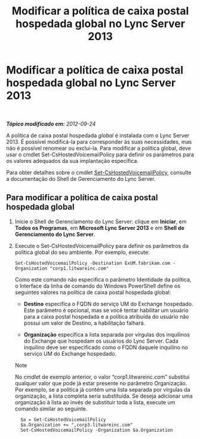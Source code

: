 ﻿---
title: Modificar a política de caixa postal hospedada global no Lync Server 2013
TOCTitle: Modificar a política de caixa postal hospedada global no Lync Server 2013
ms:assetid: f059b3ce-a7d8-4ea9-b10b-0052222ec2ce
ms:mtpsurl: https://technet.microsoft.com/pt-br/library/Gg412994(v=OCS.15)
ms:contentKeyID: 49308560
ms.date: 05/19/2016
mtps_version: v=OCS.15
ms.translationtype: HT
---

# Modificar a política de caixa postal hospedada global no Lync Server 2013

 

_**Tópico modificado em:** 2012-09-24_

A política de caixa postal hospedada *global* é instalada com o Lync Server 2013. É possível modificá-la para corresponder às suas necessidades, mas não é possível renomear ou exclui-la. Para modificar a política global, deve usar o cmdlet Set-CsHostedVoicemailPolicy para definir os parâmetros para os valores adequados da sua implantação específica.

Para obter detalhes sobre o cmdlet [Set-CsHostedVoicemailPolicy](https://docs.microsoft.com/en-us/powershell/module/skype/Set-CsHostedVoicemailPolicy), consulte a documentação do Shell de Gerenciamento do Lync Server.

## Para modificar a política de caixa postal hospedada global

1.  Inicie o Shell de Gerenciamento do Lync Server: clique em **Iniciar**, em **Todos os Programas**, em **Microsoft Lync Server 2013** e em **Shell de Gerenciamento do Lync Server**.

2.  Execute o Set-CsHostedVoicemailPolicy para definir os parâmetros da política global do seu ambiente. Por exemplo, execute:
    
        Set-CsHostedVoicemailPolicy -Destination ExUM.fabrikam.com -Organization "corp1.litwareinc.com"
    
    Como este comando não especifica o parâmetro Identidade da política, o Interface da linha de comando do Windows PowerShell define os seguintes valores na política de caixa postal hospedada global:
    
      - **Destino** especifica o FQDN do serviço UM do Exchange hospedado. Este parâmetro é opcional, mas se você tentar habilitar um usuário para a caixa postal hospedada e a política atribuída do usuário não possui um valor de Destino, a habilitação falhará.
    
      - **Organização** especifica a lista separada por vírgulas dos inquilinos do Exchange que hospedam os usuários do Lync Server. Cada inquilino deve ser especificado como o FQDN daquele inquilino no serviço UM do Exchange hospedado.
    
    > [!NOTE]  
    > No cmdlet de exemplo anterior, o valor “corp1.litwareinc.com” substitui qualquer valor que pode já estar presente no parâmetro Organização. Por exemplo, se a política já contém uma lista separada por vírgulas da organização, a lista completa seria substituída. Se deseja adicionar uma organização à lista ao invés de substituir toda a lista, execute um comando similar ao seguinte. 

      ```
        $a = Get-CsHostedVoicemailPolicy
        $a.Organization += ",corp3.litwareinc.com"
        Set-CsHostedVoicemailPolicy -Organization $a.Organization
      ```

